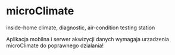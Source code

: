 # microClimate
inside-home climate, diagnostic, air-condition testing station

Aplikacja mobilna i serwer akwizycji danych wymagaja urzadzenia microClimate do poprawnego dzialania!
